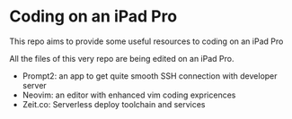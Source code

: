 # Coding on an iPad Pro

This repo aims to provide some useful resources to coding on an iPad Pro

All the files of this very repo are being edited on an iPad Pro.

- Prompt2: an app to get quite smooth SSH connection with developer server
- Neovim: an editor with enhanced vim coding expricences
- Zeit.co: Serverless deploy toolchain and services

